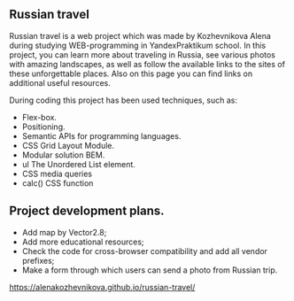 
## Russian travel

Russian travel is a web project which was made by Kozhevnikova Alena during studying WEB-programming in YandexPraktikum school.
In this project, you can learn more about traveling in Russia, see various photos with amazing landscapes, as well as follow the available links to the sites of these unforgettable places. Also on this page you can find links on additional useful resources.

During coding this project has been used techniques, such as:

- Flex-box.
- Positioning.
- Semantic APIs for programming languages.
- CSS Grid Layout Module.
- Modular solution BEM.
- ul The Unordered List element.
- CSS media queries
- calc() CSS function

## Project development plans.

- Add map by Vector2.8;
- Add more educational resources;
- Check the code for cross-browser compatibility and add all vendor prefixes;
- Make a form through which users can send a photo from Russian trip.

https://alenakozhevnikova.github.io/russian-travel/


